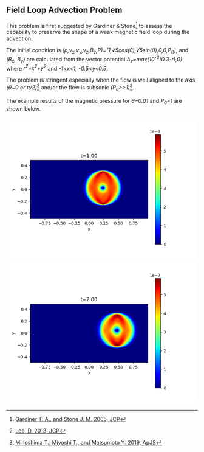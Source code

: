 ## Field Loop Advection Problem

This problem is first suggested by Gardiner & Stone[^1] to assess the capability to preserve the shape of a weak magnetic field loop during the advection.

The initial condition is *(&rho;,v<sub>x</sub>,v<sub>y</sub>,v<sub>z</sub>,B<sub>z</sub>,P)*=*(1,&radic;5cos(&theta;),&radic;5sin(&theta;),0,0,P<sub>0</sub>)*, and *(B<sub>x</sub>, B<sub>y</sub>)* are calculated from the vector potential *A<sub>z</sub>=*max*(10<sup>-3</sup>(0.3-r),0)* where *r<sup>2</sup>=x<sup>2</sup>+y<sup>2</sup>* and *-1<x<1, -0.5<y<0.5*.

The problem is stringent especially when the flow is well aligned to the axis *(&theta;~0 or &pi;/2)*[^2] and/or the flow is subsonic *(P<sub>0</sub>>>1)*[^3].

The example results of the magnetic pressure for *&theta;=0.01* and *P<sub>0</sub>=1* are shown below.

<img src="../imgs/loop/Figure_1.png" alt="Loop advection t=1" width="500px"> <img src="../imgs/loop/Figure_2.png" alt="Loop advection t=2" width="500px">

[^1]: [Gardiner T. A., and Stone J. M. 2005, JCP](https://www.sciencedirect.com/science/article/pii/S0021999104004784)
[^2]: [Lee, D. 2013, JCP](https://www.sciencedirect.com/science/article/pii/S0021999113001836?via%3Dihub)
[^3]: [Minoshima T., Miyoshi T., and Matsumoto Y. 2019, ApJS](https://iopscience.iop.org/article/10.3847/1538-4365/ab1a36/meta)
